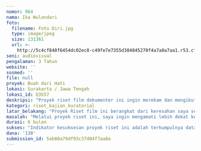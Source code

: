 ```yaml
---
nomor: 964
nama: Ika Wulandari
foto:
  filename: Foto Diri.jpg
  type: image/jpeg
  size: 131361
  url: >-
    http://5c4cf848f6454dc02ec8-c49fe7e7355d384845270f4a7a0a7aa1.r53.cf2.rackcdn.com/7bf9c276-06fb-4aa5-8cd5-2bae81f58b88/Foto%20Diri.jpg
seni: audiovisual
pengalaman: 3 Tahun
website: ''
sosmed: ''
file: null
proyek: Buah dari Hati
lokasi: Surakarta / Jawa Tengah
lokasi_id: Q3557
deskripsi: "Proyek riset film dokumenter ini ingin merekam dan mengikuti kehidupan dua tokoh yang saling terkait dalam isu ADHA. Tokoh pertama bernama Puger Mulyono (42), seorang tukang parkir yang juga mendirikan dan aktif mengurus sebuah yayasan panti asuhan khusus anak-anak dengan HIV AIDS bernama Yayasan Lentera. Tokoh kedua adalah Lia Sunny (19) staff administrasi Yayasan Lentera yang tertular HIV sejak bayi dari ibunya yang telah meninggal dunia. Bagi saya, kedua tokoh ini dapat mewakili sudut pandang golongan ADHA yang selama ini belum banyak diperbincangkan. Sebagai 2 karakter utama dalam film mereka akan menyentuh benak penonton melalui narasi film.\r\n\r\nSelain itu untuk memperkuat konteks narasi dalam film sebagai sebuah media edukasi masyarakat, saya akan melakukan FGD (Focus Group Discussion) dengan Komunitas Ibu-ibu pengidap HIV, “Solo Plus”. Kegiatan ini bertujuan untuk mendapatkan gambaran dengan cangkupan lebih luas tentang kesadaran kaum perempuan terutama kaum istri tentang HIV dan penyebarannya kepada anak. Diskusi kelompok ini akan memetakan pola interaksI yang terjadi dilingkup keluarga yang anggotanya mengidap HIV baik suami, istri maupun anak. Hal ini berguna sebagai data penunjang untuk memperkuat konteks cerita dan penceritaan film."
kategori: riset_kajian_kuratorial
latar_belakang: "Proyek Riset film ini berangkat dari keresahan saya sebagai seorang perempuan atas kurangnya kesadaran masyarakat tentang ADHA (Anak dengan HIV/AIDS). Bagi saya, isu ini masih belum mendapat perhatian lebih di Indonesia. Di banyak kasus yang terjadi, istri terjangkit HIV tanpa sepengetahuannya dari suami ia lalu menularkan virus kepada anak tanpa sepengetahuannya. Perilaku sex menyimpang suami yang tidak dibarengi kesadaran akan bahaya HIV adalah penyebab utama penularan virus ini kepada anak.\r\n\r\nSebenarnya anak dapat tidak tertular dengan mengikuti prosedur medis khusus untuk ibu hamil dengan HIV. Namun, persepsi masyarakat yang menganggap HIV sebagai sebuah momok membuat Ibu enggan untuk terbuka tentang status HIV-nya kepada tenaga medis. Hal ini juga disebabkan oleh stigma negatif yang terlanjur melekat pada para penderita yang bersumber dari kurang tepatnya pola edukasi yang digunakan untuk mengedukasi masyarakat tentang penyakit ini membuat permasalahan ini masih tabu untuk diperbincangkan. Sementara itu, ADHA yang terlahir dari orang tua dengan HIV lebih rawan menjadi yatim piatu yang kemungkinan besar akan ditelantarkan oleh keluarga dengan berbagai alasan seperti tidak mampu hingga takut tertular. Sedangkan di Indonesia sendiri masih belum banyak lembaga yang khusus membantu anak-anak yatim dengan HIV yang terlantar."
masalah: "Melalui proyek riset ini, saya ingin mengamati lebih dekat kehidupan kedua karakter utama dengan fokus kepada wacana yatim piatu ADHA yang berakar dari kurangnya kesadaran di level keluarga tentang HIV/AIDS dan kesehatan reproduksi secara umum. Dengan membuka wacana tentang ADHA dalam cerita film, saya ingin menunjukkan akibat yang ditimbulkan dari kurangnya kesadaran tentang HIV dan ketabuan untuk membicarakan yang pada akhirnya menjadi penyebab angka penularan kepada ibu-ibu rumah tangga kemudian ke anaknya masih tinggi. Dengan mengikuti kegiatan kedua tokoh utama, kami ingin mengangkat sebuah cerita film dokumenter yang menyentuh dan dapat memberikan dampak nyata dengan mempengaruhi persepsi penonton tentang ADHA smelalui kisah kehidupan dan latar latar belakang mereka untuk menghentikan perilaku diskriminatif masyarakat terhadap penderita. \r\n\r\nCerita ini sangat berguna untuk memberikan gambaran masalah yang terjadi di lingkup pernikahan, kesehatan reproduksi dan keturunan terkait dengan HIV dan penyebarannya ke anak-anak. Dengan ini saya ingin agar masyarakat lebih memahami dan mengubah pandangan mereka tentang HIV dan penderitanya menjadi lebih positif. Selain itu, Topik tentang ADHA dapat memantik wacana lebih lanjut tentang pencegahan dan penanggulangan kasus yang selama ini masih terabaikan khususnya untuk para yatim piatu yang tertular HIV dari orang tua mereka."
durasi: 6 bulan
sukses: "Indikator kesuksesan proyek riset ini adalah terkumpulnya data hasil observasi kedua tokoh utama kaitanya dengan ADHA dan data hasil FGD bersama Ibu rumah tangga pengidap HIV. Keseluruhan data ini akan dijadikan pijakan untuk membuat sebuah karya film dokumenter untuk mengedukasi masyarakat tentang ADHA dan HIV dalam lingkup kehidupan berumah tangga. \r\nSelain itu, hasil riset terutama data rangkuman FGD juga dapat dijadikan acuan untuk mengetahui kondisi dan pola penyebaran HIV dalam keluarga yang selama ini belum banyak diangkat. \r\n\r\nTarget capaian dari proyek ini adalah mengolah data riset menjadi video animasi infografis dan naskah film dokumenter. Video animasi infografis  berfungsi untuk merangkum hasil riset yang membuktikan fenomena kurangnya edukasi tentang HIV di level keluarga sebagai penyebab penyebaran HIV dari Ibu ke anak. Video pendek ini nantinya akan disebarluaskan melalui media sosial dengan bekerjasama dengan para Aktivis HIV di kota Solo untuk memantik pembicaraan tentang isu ADHA.\r\n\r\nProduksi film dokumenter tentang isu ADHA melalui narasi dua sudut pandang karakter utama berfungsi untuk memberikan gambaran yang dapat menggerakkan emosi penonton sehingga akan berpengaruh kepada persepsi dan perilaku mereka terhadap HIV dan penderitanya. Hasil laporan riset dapat dijadikan acuan untuk menyusun disain produksi hingga ke distribusi yang akan membawa film ini bertemu dengan penontonya."
dana: '138'
submission_id: 5ab60a79df93c37d04f7aa8a
---
```

